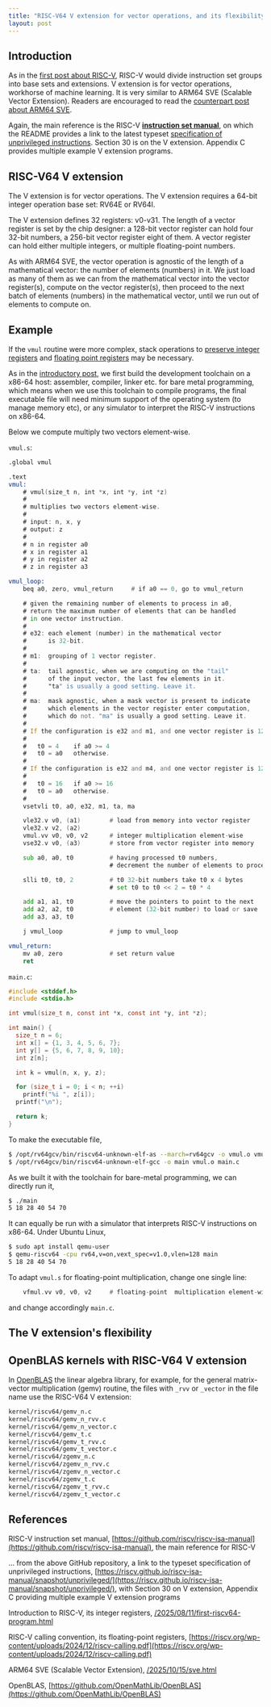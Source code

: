 ```yaml
---
title: "RISC-V64 V extension for vector operations, and its flexibility"
layout: post
---
```


## Introduction
As in the [first post about RISC-V](/2025/08/11/first-riscv64-program.html), RISC-V would divide instruction set groups into base sets and extensions. V extension is for vector operations, workhorse of machine learning. It is very similar to ARM64 SVE (Scalable Vector Extension). Readers are encouraged to read the [counterpart post about ARM64 SVE](/2025/10/15/sve.html).

Again, the main reference is the RISC-V [**instruction set manual**](https://github.com/riscv/riscv-isa-manual), on which the README provides a link to the latest typeset [specification of unprivileged instructions](https://riscv.github.io/riscv-isa-manual/snapshot/unprivileged/). Section 30 is on the V extension. Appendix C provides multiple example V extension programs.

## RISC-V64 V extension
The V extension is for vector operations. The V extension requires a 64-bit integer operation base set: RV64E or RV64I.

The V extension defines 32 registers: v0-v31. The length of a vector register is set by the chip designer: a 128-bit vector register can hold four 32-bit numbers, a 256-bit vector register eight of them. A vector register can hold either multiple integers, or multiple floating-point numbers.

As with ARM64 SVE, the vector operation is agnostic of the length of a mathematical vector: the number of elements (numbers) in it. We just load as many of them as we can from the mathematical vector into the vector register(s), compute on the vector register(s), then proceed to the next batch of elements (numbers) in the mathematical vector, until we run out of elements to compute on.


## Example
If the `vmul` routine were more complex, stack operations to [preserve integer registers](/2025/08/11/first-riscv64-program.html) and [floating point registers](https://riscv.org/wp-content/uploads/2024/12/riscv-calling.pdf) may be necessary.

As in the [introductory post](/2025/08/11/first-riscv64-program.html), we first build the development toolchain on a x86-64 host: assembler, compiler, linker etc. for bare metal programming, which means when we use this toolchain to compile programs, the final executable file will need minimum support of the operating system (to manage memory etc), or any simulator to interpret the RISC-V instructions on x86-64.

Below we compute multiply two vectors element-wise.

`vmul.s`:

```asm
.global vmul

.text
vmul:
    # vmul(size_t n, int *x, int *y, int *z)
    #
    # multiplies two vectors element-wise.
    #
    # input: n, x, y
    # output: z
    #
    # n in register a0
    # x in register a1
    # y in register a2
    # z in register a3

vmul_loop:
    beq a0, zero, vmul_return     # if a0 == 0, go to vmul_return

    # given the remaining number of elements to process in a0,
    # return the maximum number of elements that can be handled
    # in one vector instruction.
    #
    # e32: each element (number) in the mathematical vector
    #      is 32-bit.
    #
    # m1:  grouping of 1 vector register.
    #
    # ta:  tail agnostic, when we are computing on the "tail"
    #      of the input vector, the last few elements in it.
    #      "ta" is usually a good setting. Leave it.
    #
    # ma:  mask agnostic, when a mask vector is present to indicate
    #      which elements in the vector register enter computation,
    #      which do not. "ma" is usually a good setting. Leave it.
    #
    # If the configuration is e32 and m1, and one vector register is 128-bit,
    #
    #   t0 = 4    if a0 >= 4
    #   t0 = a0   otherwise.
    #
    # If the configuration is e32 and m4, and one vector register is 128-bit,
    #
    #   t0 = 16   if a0 >= 16
    #   t0 = a0   otherwise.
    #
    vsetvli t0, a0, e32, m1, ta, ma

    vle32.v v0, (a1)        # load from memory into vector register
    vle32.v v2, (a2)
    vmul.vv v0, v0, v2      # integer multiplication element-wise
    vse32.v v0, (a3)        # store from vector register into memory

    sub a0, a0, t0          # having processed t0 numbers,
                            # decrement the number of elements to process

    slli t0, t0, 2          # t0 32-bit numbers take t0 x 4 bytes
                            # set t0 to t0 << 2 = t0 * 4

    add a1, a1, t0          # move the pointers to point to the next
    add a2, a2, t0          # element (32-bit number) to load or save
    add a3, a3, t0

    j vmul_loop             # jump to vmul_loop

vmul_return:
    mv a0, zero             # set return value
    ret
```

`main.c`:

```c
#include <stddef.h>
#include <stdio.h>

int vmul(size_t n, const int *x, const int *y, int *z);

int main() {
  size_t n = 6;
  int x[] = {1, 3, 4, 5, 6, 7};
  int y[] = {5, 6, 7, 8, 9, 10};
  int z[n];

  int k = vmul(n, x, y, z);

  for (size_t i = 0; i < n; ++i)
    printf("%i ", z[i]);
  printf("\n");

  return k;
}
```

To make the executable file,

```sh
$ /opt/rv64gcv/bin/riscv64-unknown-elf-as --march=rv64gcv -o vmul.o vmul.s
$ /opt/rv64gcv/bin/riscv64-unknown-elf-gcc -o main vmul.o main.c
```

As we built it with the toolchain for bare-metal programming, we can directly run it,

```sh
$ ./main
5 18 28 40 54 70
```

It can equally be run with a simulator that interprets RISC-V instructions on x86-64. Under Ubuntu Linux,

```sh
$ sudo apt install qemu-user
$ qemu-riscv64 -cpu rv64,v=on,vext_spec=v1.0,vlen=128 main
5 18 28 40 54 70
```

To adapt `vmul.s` for floating-point multiplication, change one single line:

```asm
    vfmul.vv v0, v0, v2     # floating-point  multiplication element-wise
```

and change accordingly `main.c`.

## The V extension's flexibility

## OpenBLAS kernels with RISC-V64 V extension
In [OpenBLAS](https://github.com/OpenMathLib/OpenBLAS) the linear algebra library, for example, for the general matrix-vector multiplication (gemv) routine, the files with `_rvv` or `_vector` in the file name use the RISC-V64 V extension:

```sh
kernel/riscv64/gemv_n.c
kernel/riscv64/gemv_n_rvv.c
kernel/riscv64/gemv_n_vector.c
kernel/riscv64/gemv_t.c
kernel/riscv64/gemv_t_rvv.c
kernel/riscv64/gemv_t_vector.c
kernel/riscv64/zgemv_n.c
kernel/riscv64/zgemv_n_rvv.c
kernel/riscv64/zgemv_n_vector.c
kernel/riscv64/zgemv_t.c
kernel/riscv64/zgemv_t_rvv.c
kernel/riscv64/zgemv_t_vector.c
```

## References
RISC-V instruction set manual, [https://github.com/riscv/riscv-isa-manual](https://github.com/riscv/riscv-isa-manual), the main reference for RISC-V

... from the above GitHub repository, a link to the typeset specification of unprivileged instructions, [https://riscv.github.io/riscv-isa-manual/snapshot/unprivileged/](https://riscv.github.io/riscv-isa-manual/snapshot/unprivileged/), with Section 30 on V extension, Appendix C providing multiple example V extension programs

Introduction to RISC-V, its integer registers, [/2025/08/11/first-riscv64-program.html](/2025/08/11/first-riscv64-program.html)

RISC-V calling convention, its floating-point registers, [https://riscv.org/wp-content/uploads/2024/12/riscv-calling.pdf](https://riscv.org/wp-content/uploads/2024/12/riscv-calling.pdf)

ARM64 SVE (Scalable Vector Extension), [/2025/10/15/sve.html](/2025/10/15/sve.html)

OpenBLAS, [https://github.com/OpenMathLib/OpenBLAS](https://github.com/OpenMathLib/OpenBLAS)

